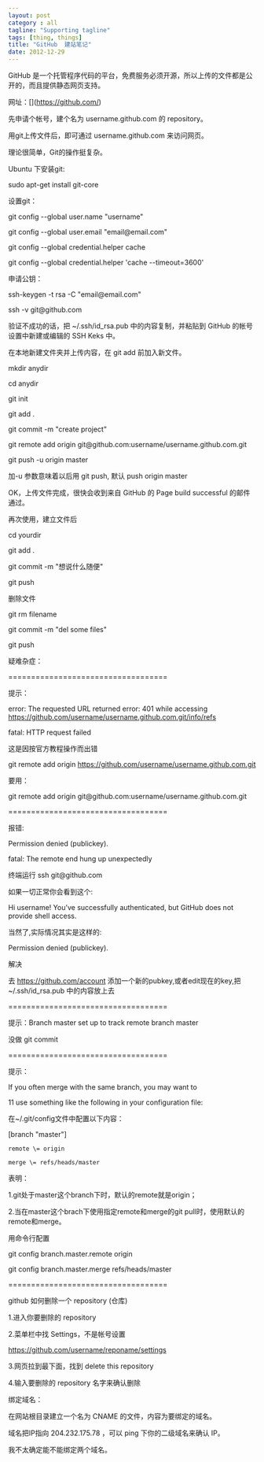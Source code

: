 ```yaml
---
layout: post
category : all
tagline: "Supporting tagline"
tags: [thing, things]
title: "GitHub  建站笔记"
date: 2012-12-29
---
```

GitHub 是一个托管程序代码的平台，免费服务必须开源，所以上传的文件都是公开的，而且提供静态网页支持。    
网址：\[\](https://github.com/)    
    
先申请个帐号，建个名为 username.github.com 的 repository。    
用git上传文件后，即可通过 username.github.com 来访问网页。    
理论很简单，Git的操作挺复杂。    
    
Ubuntu 下安装git:    
    
sudo apt\-get install git\-core    
设置git：    
    
git config \-\-global user.name &quot;username&quot;    
git config \-\-global user.email &quot;email\@email.com&quot;    
git config \-\-global credential.helper cache    
git config \-\-global credential.helper 'cache \-\-timeout\=3600'    
申请公钥：    
    
ssh\-keygen \-t rsa \-C &quot;email\@email.com&quot;    
ssh \-v git\@github.com    
验证不成功的话，把 ~/.ssh/id\_rsa.pub 中的内容复制，并粘贴到 GitHub 的帐号设置中新建或编辑的 SSH Keks 中。    
    
在本地新建文件夹并上传内容，在 git add 前加入新文件。    
    
mkdir anydir    
cd anydir    
git init    
git add .    
git commit \-m &quot;create project&quot;    
git remote add origin git\@github.com:username/username.github.com.git    
git push \-u origin master    
加\-u 参数意味着以后用 git push, 默认 push origin master    
OK，上传文件完成，很快会收到来自 GitHub 的 Page build successful 的邮件通过。    
    
再次使用，建立文件后    
    
cd yourdir    
git add .    
git commit \-m &quot;想说什么随便&quot;    
git push    
删除文件    
    
git rm filename    
git commit \-m &quot;del some files&quot;    
git push    
    
疑难杂症：    
    
\=\=\=\=\=\=\=\=\=\=\=\=\=\=\=\=\=\=\=\=\=\=\=\=\=\=\=\=\=\=\=\=\=\=\=    
提示：    
    
error: The requested URL returned error: 401 while accessing https://github.com/username/username.github.com.git/info/refs    
fatal: HTTP request failed    
这是因按官方教程操作而出错    
    
git remote add origin https://github.com/username/username.github.com.git    
要用：    
    
git remote add origin git\@github.com:username/username.github.com.git    
\=\=\=\=\=\=\=\=\=\=\=\=\=\=\=\=\=\=\=\=\=\=\=\=\=\=\=\=\=\=\=\=\=\=\=    
报错:    
    
Permission denied (publickey).    
fatal: The remote end hung up unexpectedly    
终端运行 ssh git\@github.com     
如果一切正常你会看到这个:    
    
Hi username! You’ve successfully authenticated, but GitHub does not provide shell access.    
当然了,实际情况其实是这样的:    
    
Permission denied (publickey).    
解决    
去 https://github.com/account 添加一个新的pubkey,或者edit现在的key,把~/.ssh/id\_rsa.pub 中的内容放上去    
    
\=\=\=\=\=\=\=\=\=\=\=\=\=\=\=\=\=\=\=\=\=\=\=\=\=\=\=\=\=\=\=\=\=\=\=    
提示：Branch master set up to track remote branch master    
没做 git commit    
    
\=\=\=\=\=\=\=\=\=\=\=\=\=\=\=\=\=\=\=\=\=\=\=\=\=\=\=\=\=\=\=\=\=\=\=    
提示：    
    
If you often merge with the same branch, you may want to    
11 use something like the following in your configuration file:    
在~/.git/config文件中配置以下内容：    
    
\[branch &quot;master&quot;\]    
	remote \= origin    
	merge \= refs/heads/master    
表明：    
1.git处于master这个branch下时，默认的remote就是origin；    
2.当在master这个brach下使用指定remote和merge的git pull时，使用默认的remote和merge。    
    
用命令行配置    
    
git config branch.master.remote origin    
git config branch.master.merge refs/heads/master    
\=\=\=\=\=\=\=\=\=\=\=\=\=\=\=\=\=\=\=\=\=\=\=\=\=\=\=\=\=\=\=\=\=\=\=    
github 如何删除一个 repository (仓库)    
    
1.进入你要删除的 repository    
2.菜单栏中找 Settings，不是帐号设置    
https://github.com/username/reponame/settings    
3.网页拉到最下面，找到 delete this repository    
4.输入要删除的 repository 名字来确认删除    
绑定域名：    
    
在网站根目录建立一个名为 CNAME 的文件，内容为要绑定的域名。    
域名把IP指向 204.232.175.78 ，可以 ping 下你的二级域名来确认 IP。    
我不太确定能不能绑定两个域名。
